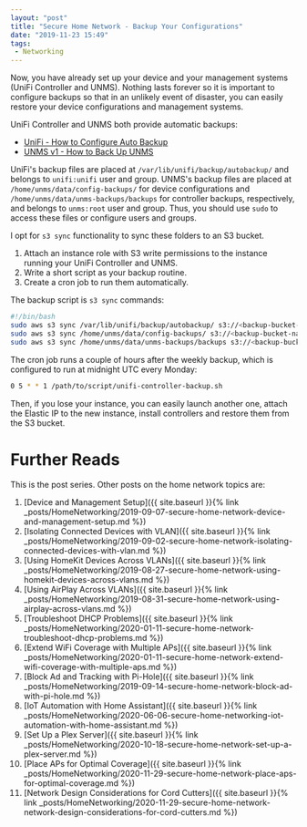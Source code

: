 ```yaml
---
layout: "post"
title: "Secure Home Network - Backup Your Configurations"
date: "2019-11-23 15:49"
tags:
 - Networking
---
```


Now, you have already set up your device and your management systems (UniFi Controller and UNMS). Nothing lasts forever so it is important to configure backups so that in an unlikely event of disaster, you can easily restore your device configurations and management systems.

UniFi Controller and UNMS both provide automatic backups:
* [UniFi - How to Configure Auto Backup](https://help.ubnt.com/hc/en-us/articles/226218448-UniFi-How-to-Configure-Auto-Backup)
* [UNMS v1 - How to Back Up UNMS](https://help.ubnt.com/hc/en-us/articles/115015690027-UNMS-How-to-Back-Up-UNMS)

UniFi's backup files are placed at `/var/lib/unifi/backup/autobackup/` and belongs to `unifi:unifi` user and group. UNMS's backup files are placed at `/home/unms/data/config-backups/` for device configurations and `/home/unms/data/unms-backups/backups` for controller backups, respectively, and belongs to `unms:root` user and group. Thus, you should use `sudo` to access these files or configure users and groups.

I opt for `s3 sync` functionality to sync these folders to an S3 bucket.
1. Attach an instance role with S3 write permissions to the instance running your UniFi Controller and UNMS.
2. Write a short script as your backup routine.
3. Create a cron job to run them automatically.

The backup script is `s3 sync` commands:

```bash
#!/bin/bash
sudo aws s3 sync /var/lib/unifi/backup/autobackup/ s3://<backup-bucket-name>/unifi-controller
sudo aws s3 sync /home/unms/data/config-backups/ s3://<backup-bucket-name>/unms/config-backups
sudo aws s3 sync /home/unms/data/unms-backups/backups s3://<backup-bucket-name>/unms/unms-backups
```

The cron job runs a couple of hours after the weekly backup, which is configured to run at midnight UTC every Monday:
```bash
0 5 * * 1 /path/to/script/unifi-controller-backup.sh
```

Then, if you lose your instance, you can easily launch another one, attach the Elastic IP to the new instance, install controllers and restore them from the S3 bucket.


# Further Reads
This is the post series. Other posts on the home network topics are:
1. [Device and Management Setup]({{ site.baseurl }}{% link _posts/HomeNetworking/2019-09-07-secure-home-network-device-and-management-setup.md %})
1. [Isolating Connected Devices with VLAN]({{ site.baseurl }}{% link _posts/HomeNetworking/2019-09-02-secure-home-network-isolating-connected-devices-with-vlan.md %})
1. [Using HomeKit Devices Across VLANs]({{ site.baseurl }}{% link _posts/HomeNetworking/2019-08-27-secure-home-network-using-homekit-devices-across-vlans.md %})
1. [Using AirPlay Across VLANs]({{ site.baseurl }}{% link _posts/HomeNetworking/2019-08-31-secure-home-network-using-airplay-across-vlans.md %})
1. [Troubleshoot DHCP Problems]({{ site.baseurl }}{% link _posts/HomeNetworking/2020-01-11-secure-home-network-troubleshoot-dhcp-problems.md %})
1. [Extend WiFi Coverage with Multiple APs]({{ site.baseurl }}{% link _posts/HomeNetworking/2020-01-11-secure-home-network-extend-wifi-coverage-with-multiple-aps.md %})
1. [Block Ad and Tracking with Pi-Hole]({{ site.baseurl }}{% link _posts/HomeNetworking/2019-09-14-secure-home-network-block-ad-with-pi-hole.md %})
1. [IoT Automation with Home Assistant]({{ site.baseurl }}{% link _posts/HomeNetworking/2020-06-06-secure-home-networking-iot-automation-with-home-assistant.md %})
1. [Set Up a Plex Server]({{ site.baseurl }}{% link _posts/HomeNetworking/2020-10-18-secure-home-network-set-up-a-plex-server.md %})
1. [Place APs for Optimal Coverage]({{ site.baseurl }}{% link _posts/HomeNetworking/2020-11-29-secure-home-network-place-aps-for-optimal-coverage.md %})
1. [Network Design Considerations for Cord Cutters]({{ site.baseurl }}{% link _posts/HomeNetworking/2020-11-29-secure-home-network-network-design-considerations-for-cord-cutters.md %})
